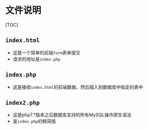 # 文件说明

[TOC]

## `index.html`

* 这是一个简单的前端`form`表单提交
* 请求的地址是`index.php`

## `index.php`

* 这是接收`index.html`的前端数据，然后插入到数据库中指定的表中

## `index2.php`

* 这是php7.*版本之后数据库支持的所有MySQL操作原生语法
* 是`index.php`的精简版

